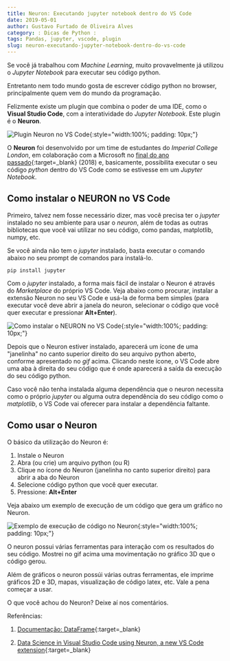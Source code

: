 ```yaml
---
title: Neuron: Executando jupyter notebook dentro do VS Code
date: 2019-05-01
author: Gustavo Furtado de Oliveira Alves
category: : Dicas de Python :
tags: Pandas, jupyter, vscode, plugin
slug: neuron-executando-jupyter-notebook-dentro-do-vs-code
---
```


Se você já trabalhou com _Machine Learning_, muito provavelmente já utilizou
o _Jupyter Notebook_ para executar seu código python.

Entretanto nem todo mundo gosta de escrever código python no browser,
principalmente quem vem do mundo da programação.

Felizmente existe um plugin que combina o poder de uma IDE, como o **Visual Studio Code**, com a interatividade do _Jupyter Notebook_. Este plugin é o **Neuron**.

![Plugin Neuron no VS Code](/images/neuron-executando-jupyter-notebook-dentro-do-vs-code/neuron.png){:style="width:100%; padding: 10px;"}

O **Neuron** foi desenvolvido por um time de estudantes do _Imperial College London_, em colaboração com a Microsoft no [final do ano passado](https://blogs.msdn.microsoft.com/uk_faculty_connection/2018/10/29/data-science-in-visual-studio-code-using-neuron-a-new-vs-code-extension/){:target=\_blank} (2018) e, basicamente, possibilita executar o seu código _python_ dentro do VS Code como se estivesse em um _Jupyter Notebook_.

## Como instalar o NEURON no VS Code

Primeiro, talvez nem fosse necessário dizer, mas você precisa ter o _jupyter_ instalado no seu ambiente para usar o _neuron_, além de todas as outras bibliotecas que você vai utilizar no seu código, como pandas, matplotlib, numpy, etc.

Se você ainda não tem o _jupyter_ instalado, basta executar o comando abaixo no seu prompt de comandos para instalá-lo.

```
pip install jupyter
```

Com o _jupyter_ instalado, a forma mais fácil de instalar o Neuron é através do _Marketplace_ do próprio VS Code. Veja abaixo como procurar, instalar a extensão Neuron no seu VS Code e usá-la de forma bem simples (para executar você deve abrir a janela do neuron, selecionar o código que você quer executar e pressionar **Alt+Enter**).

![Como instalar o NEURON no VS Code](/images/neuron-executando-jupyter-notebook-dentro-do-vs-code/instalacao.gif){:style="width:100%; padding: 10px;"}

Depois que o Neuron estiver instalado, aparecerá um ícone de uma "janelinha" no canto superior direito do seu arquivo python aberto, conforme apresentado no _gif_ acima.
Clicando neste ícone, o VS Code abre uma aba à direita do seu código que é onde aparecerá a saída da execução do seu código python.

Caso você não tenha instalada alguma dependência que o neuron necessita como o próprio _jupyter_ ou alguma outra dependência do seu código como o _matplotlib_, o VS Code vai oferecer para instalar a dependência faltante.

## Como usar o Neuron

O básico da utilização do Neuron é:

1. Instale o Neuron
2. Abra (ou crie) um arquivo python (ou R)
3. Clique no ícone do Neuron (janelinha no canto superior direito) para abrir a aba do Neuron
4. Selecione código python que você quer executar.
5. Pressione: **Alt+Enter**

Veja abaixo um exemplo de execução de um código que gera um gráfico no Neuron.

![Exemplo de execução de código no Neuron](/images/neuron-executando-jupyter-notebook-dentro-do-vs-code/exemplo-execucao.gif){:style="width:100%; padding: 10px;"}

O neuron possui várias ferramentas para interação com os resultados do seu código.
Mostrei no gif acima uma movimentação no gráfico 3D que o código gerou.

Além de gráficos o neuron possúi várias outras ferramentas, ele imprime gráficos 2D e 3D, mapas, visualização de código latex, etc.
Vale a pena começar a usar.

O que você achou do Neuron? Deixe aí nos comentários.

Referências:

1. [Documentação: DataFrame](https://pandas.pydata.org/pandas-docs/stable/generated/pandas.DataFrame.html){:target=\_blank}

2. [Data Science in Visual Studio Code using Neuron, a new VS Code extension](https://blogs.msdn.microsoft.com/uk_faculty_connection/2018/10/29/data-science-in-visual-studio-code-using-neuron-a-new-vs-code-extension/){:target=\_blank}
